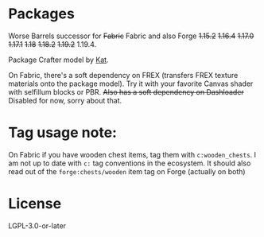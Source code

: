 Packages
========

Worse Barrels successor for ~~Fabric~~ Fabric and also Forge ~~1.15.2~~ ~~1.16.4~~ ~~1.17.0~~ ~~1.17.1~~ ~~1.18~~ ~~1.18.2~~ ~~1.19.2~~ 1.19.4.

Package Crafter model by [Kat](https://kat.blue).

On Fabric, there's a soft dependency on FREX (transfers FREX texture materials onto the package model). Try it with your favorite Canvas shader with selfillum blocks or PBR. ~~Also has a soft dependency on Dashloader~~ Disabled for now, sorry about that.

# Tag usage note:

On Fabric if you have wooden chest items, tag them with `c:wooden_chests`. I am not up to date with `c:` tag conventions in the ecosystem. It should also read out of the `forge:chests/wooden` item tag on Forge (actually on both)

# License

LGPL-3.0-or-later